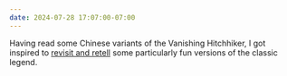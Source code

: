 ```yaml
---
date: 2024-07-28 17:07:00-07:00
---
```

Having read some Chinese variants of the Vanishing Hitchhiker, I got inspired to [revisit and retell](https://multoghost.wordpress.com/2024/07/26/revisiting-the-vanishing-hitchhiker/) some particularly fun versions of the classic legend.